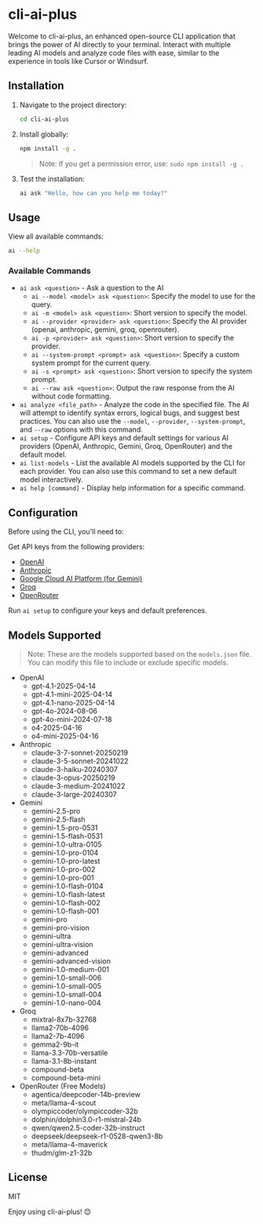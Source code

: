 # cli-ai-plus

Welcome to cli-ai-plus, an enhanced open-source CLI application that brings the power of AI directly to your terminal. Interact with multiple leading AI models and analyze code files with ease, similar to the experience in tools like Cursor or Windsurf.

## Installation

1.  Navigate to the project directory:

    ```bash
    cd cli-ai-plus
    ```

2.  Install globally:

    ```bash
    npm install -g .
    ```

    >   Note: If you get a permission error, use: `sudo npm install -g .`

3.  Test the installation:

    ```bash
    ai ask "Hello, how can you help me today?"
    ```

## Usage

View all available commands:

```bash
ai --help
```

### Available Commands

-   `ai ask <question>` - Ask a question to the AI
    -   `ai --model <model> ask <question>`: Specify the model to use for the query.
    -   `ai -m <model> ask <question>`: Short version to specify the model.
    -   `ai --provider <provider> ask <question>`: Specify the AI provider (openai, anthropic, gemini, groq, openrouter).
    -   `ai -p <provider> ask <question>`: Short version to specify the provider.
    -   `ai --system-prompt <prompt> ask <question>`: Specify a custom system prompt for the current query.
    -   `ai -s <prompt> ask <question>`: Short version to specify the system prompt.
    -   `ai --raw ask <question>`: Output the raw response from the AI without code formatting.
-   `ai analyze <file_path>` - Analyze the code in the specified file. The AI will attempt to identify syntax errors, logical bugs, and suggest best practices. You can also use the `--model`, `--provider`, `--system-prompt`, and `--raw` options with this command.
-   `ai setup` - Configure API keys and default settings for various AI providers (OpenAI, Anthropic, Gemini, Groq, OpenRouter) and the default model.
-   `ai list-models` - List the available AI models supported by the CLI for each provider. You can also use this command to set a new default model interactively.
-   `ai help [command]` - Display help information for a specific command.

## Configuration

Before using the CLI, you'll need to:

Get API keys from the following providers:

-   [OpenAI](https://platform.openai.com/api-keys)
-   [Anthropic](https://console.anthropic.com/settings/keys)
-   [Google Cloud AI Platform (for Gemini)](https://console.cloud.google.com/apis/credentials)
-   [Groq](https://console.groq.com/keys)
-   [OpenRouter](https://openrouter.ai/keys)

Run `ai setup` to configure your keys and default preferences.

## Models Supported

>   Note: These are the models supported based on the `models.json` file. You can modify this file to include or exclude specific models.

-   OpenAI
    -   gpt-4.1-2025-04-14
    -   gpt-4.1-mini-2025-04-14
    -   gpt-4.1-nano-2025-04-14
    -   gpt-4o-2024-08-06
    -   gpt-4o-mini-2024-07-18
    -   o4-2025-04-16
    -   o4-mini-2025-04-16
-   Anthropic
    -   claude-3-7-sonnet-20250219
    -   claude-3-5-sonnet-20241022
    -   claude-3-haiku-20240307
    -   claude-3-opus-20250219
    -   claude-3-medium-20241022
    -   claude-3-large-20240307
-   Gemini
    -   gemini-2.5-pro
    -   gemini-2.5-flash
    -   gemini-1.5-pro-0531
    -   gemini-1.5-flash-0531
    -   gemini-1.0-ultra-0105
    -   gemini-1.0-pro-0104
    -   gemini-1.0-pro-latest
    -   gemini-1.0-pro-002
    -   gemini-1.0-pro-001
    -   gemini-1.0-flash-0104
    -   gemini-1.0-flash-latest
    -   gemini-1.0-flash-002
    -   gemini-1.0-flash-001
    -   gemini-pro
    -   gemini-pro-vision
    -   gemini-ultra
    -   gemini-ultra-vision
    -   gemini-advanced
    -   gemini-advanced-vision
    -   gemini-1.0-medium-001
    -   gemini-1.0-small-006
    -   gemini-1.0-small-005
    -   gemini-1.0-small-004
    -   gemini-1.0-nano-004
-   Groq
    -   mixtral-8x7b-32768
    -   llama2-70b-4096
    -   llama2-7b-4096
    -   gemma2-9b-it
    -   llama-3.3-70b-versatile
    -   llama-3.1-8b-instant
    -   compound-beta
    -   compound-beta-mini
-   OpenRouter (Free Models)
    -   agentica/deepcoder-14b-preview
    -   meta/llama-4-scout
    -   olympiccoder/olympiccoder-32b
    -   dolphin/dolphin3.0-r1-mistral-24b
    -   qwen/qwen2.5-coder-32b-instruct
    -   deepseek/deepseek-r1-0528-qwen3-8b
    -   meta/llama-4-maverick
    -   thudm/glm-z1-32b

## License

MIT

Enjoy using cli-ai-plus! 😊
